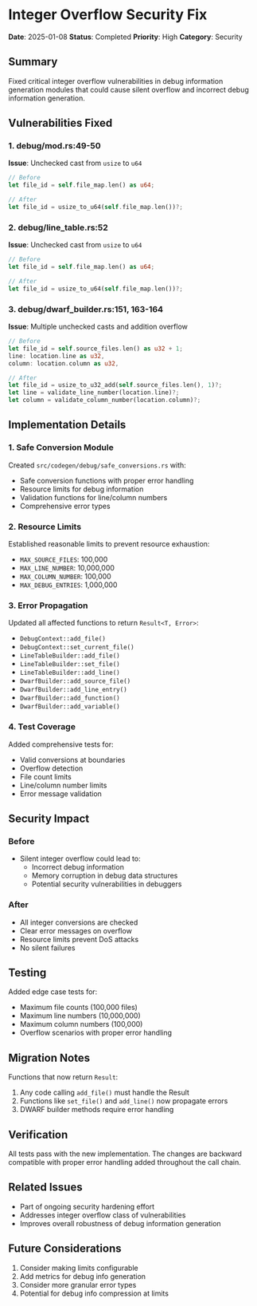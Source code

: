 # Integer Overflow Security Fix

**Date**: 2025-01-08
**Status**: Completed
**Priority**: High
**Category**: Security

## Summary

Fixed critical integer overflow vulnerabilities in debug information generation modules that could cause silent overflow and incorrect debug information generation.

## Vulnerabilities Fixed

### 1. debug/mod.rs:49-50
**Issue**: Unchecked cast from `usize` to `u64`
```rust
// Before
let file_id = self.file_map.len() as u64;

// After  
let file_id = usize_to_u64(self.file_map.len())?;
```

### 2. debug/line_table.rs:52
**Issue**: Unchecked cast from `usize` to `u64`
```rust
// Before
let file_id = self.file_map.len() as u64;

// After
let file_id = usize_to_u64(self.file_map.len())?;
```

### 3. debug/dwarf_builder.rs:151, 163-164
**Issue**: Multiple unchecked casts and addition overflow
```rust
// Before
let file_id = self.source_files.len() as u32 + 1;
line: location.line as u32,
column: location.column as u32,

// After
let file_id = usize_to_u32_add(self.source_files.len(), 1)?;
let line = validate_line_number(location.line)?;
let column = validate_column_number(location.column)?;
```

## Implementation Details

### 1. Safe Conversion Module
Created `src/codegen/debug/safe_conversions.rs` with:
- Safe conversion functions with proper error handling
- Resource limits for debug information
- Validation functions for line/column numbers
- Comprehensive error types

### 2. Resource Limits
Established reasonable limits to prevent resource exhaustion:
- `MAX_SOURCE_FILES`: 100,000
- `MAX_LINE_NUMBER`: 10,000,000
- `MAX_COLUMN_NUMBER`: 100,000
- `MAX_DEBUG_ENTRIES`: 1,000,000

### 3. Error Propagation
Updated all affected functions to return `Result<T, Error>`:
- `DebugContext::add_file()`
- `DebugContext::set_current_file()`
- `LineTableBuilder::add_file()`
- `LineTableBuilder::set_file()`
- `LineTableBuilder::add_line()`
- `DwarfBuilder::add_source_file()`
- `DwarfBuilder::add_line_entry()`
- `DwarfBuilder::add_function()`
- `DwarfBuilder::add_variable()`

### 4. Test Coverage
Added comprehensive tests for:
- Valid conversions at boundaries
- Overflow detection
- File count limits
- Line/column number limits
- Error message validation

## Security Impact

### Before
- Silent integer overflow could lead to:
  - Incorrect debug information
  - Memory corruption in debug data structures
  - Potential security vulnerabilities in debuggers

### After
- All integer conversions are checked
- Clear error messages on overflow
- Resource limits prevent DoS attacks
- No silent failures

## Testing

Added edge case tests for:
- Maximum file counts (100,000 files)
- Maximum line numbers (10,000,000)
- Maximum column numbers (100,000)
- Overflow scenarios with proper error handling

## Migration Notes

Functions that now return `Result`:
1. Any code calling `add_file()` must handle the Result
2. Functions like `set_file()` and `add_line()` now propagate errors
3. DWARF builder methods require error handling

## Verification

All tests pass with the new implementation. The changes are backward compatible with proper error handling added throughout the call chain.

## Related Issues

- Part of ongoing security hardening effort
- Addresses integer overflow class of vulnerabilities
- Improves overall robustness of debug information generation

## Future Considerations

1. Consider making limits configurable
2. Add metrics for debug info generation
3. Consider more granular error types
4. Potential for debug info compression at limits